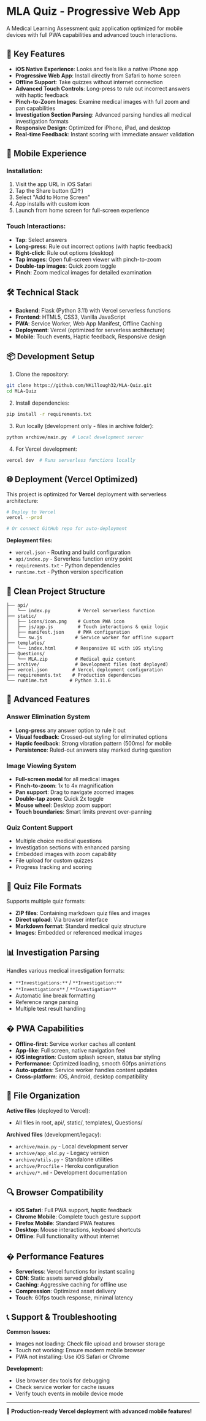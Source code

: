# MLA Quiz - Progressive Web App

A Medical Learning Assessment quiz application optimized for mobile devices with full PWA capabilities and advanced touch interactions.

## 🚀 Key Features

- **iOS Native Experience**: Looks and feels like a native iPhone app
- **Progressive Web App**: Install directly from Safari to home screen  
- **Offline Support**: Take quizzes without internet connection
- **Advanced Touch Controls**: Long-press to rule out incorrect answers with haptic feedback
- **Pinch-to-Zoom Images**: Examine medical images with full zoom and pan capabilities
- **Investigation Section Parsing**: Advanced parsing handles all medical investigation formats
- **Responsive Design**: Optimized for iPhone, iPad, and desktop
- **Real-time Feedback**: Instant scoring with immediate answer validation

## 📱 Mobile Experience

### Installation:
1. Visit the app URL in iOS Safari
2. Tap the Share button (□↑)
3. Select "Add to Home Screen"
4. App installs with custom icon
5. Launch from home screen for full-screen experience

### Touch Interactions:
- **Tap**: Select answers
- **Long-press**: Rule out incorrect options (with haptic feedback)
- **Right-click**: Rule out options (desktop)
- **Tap images**: Open full-screen viewer with pinch-to-zoom
- **Double-tap images**: Quick zoom toggle
- **Pinch**: Zoom medical images for detailed examination

## 🛠️ Technical Stack

- **Backend**: Flask (Python 3.11) with Vercel serverless functions
- **Frontend**: HTML5, CSS3, Vanilla JavaScript
- **PWA**: Service Worker, Web App Manifest, Offline Caching
- **Deployment**: Vercel (optimized for serverless architecture)
- **Mobile**: Touch events, Haptic feedback, Responsive design

## 📦 Development Setup

1. Clone the repository:
```bash
git clone https://github.com/NKillough32/MLA-Quiz.git
cd MLA-Quiz
```

2. Install dependencies:
```bash
pip install -r requirements.txt
```

3. Run locally (development only - files in archive folder):
```bash
python archive/main.py  # Local development server
```

4. For Vercel development:
```bash
vercel dev  # Runs serverless functions locally
```

## 🌐 Deployment (Vercel Optimized)

This project is optimized for **Vercel** deployment with serverless architecture:

```bash
# Deploy to Vercel
vercel --prod

# Or connect GitHub repo for auto-deployment
```

**Deployment files:**
- `vercel.json` - Routing and build configuration
- `api/index.py` - Serverless function entry point
- `requirements.txt` - Python dependencies
- `runtime.txt` - Python version specification

## 📁 Clean Project Structure

```
├── api/
│   └── index.py          # Vercel serverless function
├── static/
│   ├── icons/icon.png    # Custom PWA icon
│   ├── js/app.js         # Touch interactions & quiz logic
│   ├── manifest.json     # PWA configuration
│   └── sw.js            # Service worker for offline support
├── templates/
│   └── index.html       # Responsive UI with iOS styling
├── Questions/
│   └── MLA.zip          # Medical quiz content
├── archive/             # Development files (not deployed)
├── vercel.json         # Vercel deployment configuration
├── requirements.txt    # Production dependencies
└── runtime.txt        # Python 3.11.6
```

## 🎯 Advanced Features

### Answer Elimination System
- **Long-press** any answer option to rule it out
- **Visual feedback**: Crossed-out styling for eliminated options
- **Haptic feedback**: Strong vibration pattern (500ms) for mobile
- **Persistence**: Ruled-out answers stay marked during question

### Image Viewing System
- **Full-screen modal** for all medical images
- **Pinch-to-zoom**: 1x to 4x magnification
- **Pan support**: Drag to navigate zoomed images
- **Double-tap zoom**: Quick 2x toggle
- **Mouse wheel**: Desktop zoom support
- **Touch boundaries**: Smart limits prevent over-panning

### Quiz Content Support
- Multiple choice medical questions
- Investigation sections with enhanced parsing
- Embedded images with zoom capability
- File upload for custom quizzes
- Progress tracking and scoring

## 🔧 Quiz File Formats

Supports multiple quiz formats:
- **ZIP files**: Containing markdown quiz files and images  
- **Direct upload**: Via browser interface
- **Markdown format**: Standard medical quiz structure
- **Images**: Embedded or referenced medical images

## 📊 Investigation Parsing

Handles various medical investigation formats:
- `**Investigations:**` / `**Investigation:**`
- `**Investigations**` / `**Investigation**` 
- Automatic line break formatting
- Reference range parsing
- Multiple test result handling

## � PWA Capabilities

- **Offline-first**: Service worker caches all content
- **App-like**: Full screen, native navigation feel
- **iOS integration**: Custom splash screen, status bar styling
- **Performance**: Optimized loading, smooth 60fps animations
- **Auto-updates**: Service worker handles content updates
- **Cross-platform**: iOS, Android, desktop compatibility

## 🧪 File Organization

**Active files** (deployed to Vercel):
- All files in root, api/, static/, templates/, Questions/

**Archived files** (development/legacy):
- `archive/main.py` - Local development server
- `archive/app_old.py` - Legacy version
- `archive/utils.py` - Standalone utilities  
- `archive/Procfile` - Heroku configuration
- `archive/*.md` - Development documentation

## 🔍 Browser Compatibility

- **iOS Safari**: Full PWA support, haptic feedback
- **Chrome Mobile**: Complete touch gesture support
- **Firefox Mobile**: Standard PWA features
- **Desktop**: Mouse interactions, keyboard shortcuts
- **Offline**: Full functionality without internet

## � Performance Features

- **Serverless**: Vercel functions for instant scaling
- **CDN**: Static assets served globally
- **Caching**: Aggressive caching for offline use
- **Compression**: Optimized asset delivery
- **Touch**: 60fps touch response, minimal latency

## 📞 Support & Troubleshooting

**Common Issues:**
- Images not loading: Check file upload and browser storage
- Touch not working: Ensure modern mobile browser
- PWA not installing: Use iOS Safari or Chrome

**Development:**
- Use browser dev tools for debugging
- Check service worker for cache issues
- Verify touch events in mobile device mode

---

**🚀 Production-ready Vercel deployment with advanced mobile features!**